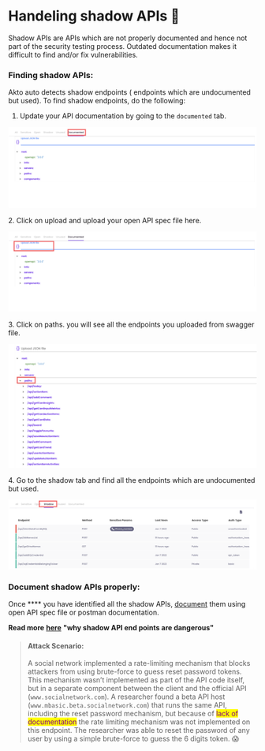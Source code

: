 # Handeling shadow APIs 👤

Shadow APIs are APIs which are not properly documented and hence not part of the security testing process. Outdated documentation makes it difficult to find and/or fix vulnerabilities.

### Finding shadow APIs:

Akto auto detects shadow endpoints ( endpoints which are undocumented but used). To find shadow endpoints, do the following:

1. Update your API documentation by going to the `documented` tab.

![](<../../.gitbook/assets/Frame 53.png>)

&#x20; 2\. Click on upload and upload your open API spec file here.

![](<../../.gitbook/assets/Frame 55.png>)

3\. Click on paths. you will see all the endpoints you uploaded from swagger file.

![](<../../.gitbook/assets/Frame 56.png>)

4\. Go to the shadow tab and find all the endpoints which are undocumented but used.

![](<../../.gitbook/assets/Frame 57.png>)

### **Document shadow APIs properly:**

Once **** you have identified all the shadow APIs, [document](../api-documentation.md) them using open API spec file or postman documentation.

**Read more** [**here**](https://threatpost.com/apis-out-of-shadows-protect-your-business/169334/) **"why shadow API end points are dangerous"**

> #### Attack Scenario:
>
> A social network implemented a rate-limiting mechanism that blocks attackers from using brute-force to guess reset password tokens. This mechanism wasn’t implemented as part of the API code itself, but in a separate component between the client and the official API (`www.socialnetwork.com`). A researcher found a beta API host (`www.mbasic.beta.socialnetwork.com`) that runs the same API, including the reset password mechanism, but because of <mark style="color:purple;">lack of documentation</mark> the rate limiting mechanism was not implemented on this endpoint. The researcher was able to reset the password of any user by using a simple brute-force to guess the 6 digits token. 😱

